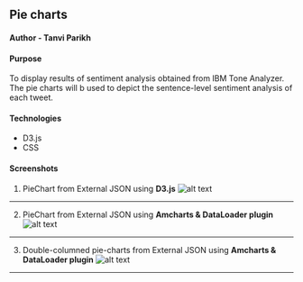 ## Pie charts 

#### Author - Tanvi Parikh

#### Purpose
To display results of sentiment analysis obtained from IBM Tone Analyzer. The pie charts will b used to depict the sentence-level sentiment analysis of each tweet. 

#### Technologies 
 - D3.js
 - CSS

#### Screenshots
1. PieChart from External JSON using **D3.js**
![alt text](https://github.com/CUBigDataClass/Big-Neuron/blob/Tanvi-branch/Visualizations/Interactive-PieChart/screenshots/pie-chart2.png "Logo Title Text 1")
 
___
 
2. PieChart from External JSON using **Amcharts & DataLoader plugin**
![alt text](https://github.com/CUBigDataClass/Big-Neuron/blob/Tanvi-branch/Visualizations/Interactive-PieChart/screenshots/final_emotiontone.png "Logo Title Text 2")
___
3. Double-columned pie-charts from External JSON using **Amcharts & DataLoader plugin**
![alt text](https://github.com/CUBigDataClass/Big-Neuron/blob/Tanvi-branch/Visualizations/Interactive-PieChart/screenshots/final_colors.png "Logo Title Text 2")
___

